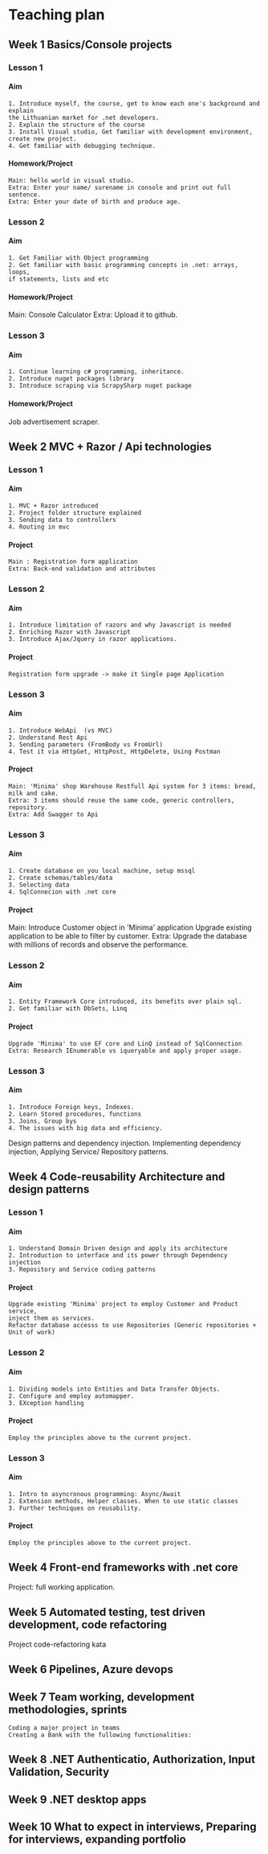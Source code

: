 
# Teaching plan

## Week 1 Basics/Console projects

### Lesson 1

#### Aim

    1. Introduce myself, the course, get to know each one's background and explain 
    the Lithuanian market for .net developers.
    2. Explain the structure of the course
    3. Install Visual studio, Get familiar with development environment, create new project.
    4. Get familiar with debugging technique.

#### Homework/Project

    Main: hello world in visual studio.
    Extra: Enter your name/ surename in console and print out full sentence.
    Extra: Enter your date of birth and produce age.

### Lesson 2

#### Aim

    1. Get Familiar with Object programming
    2. Get familiar with basic programming concepts in .net: arrays, loops, 
    if statements, lists and etc

#### Homework/Project

Main: Console Calculator
Extra: Upload it to github.

### Lesson 3

#### Aim

    1. Continue learning c# programming, inheritance.
    2. Introduce nuget packages library
    3. Introduce scraping via ScrapySharp nuget package

#### Homework/Project

 Job advertisement scraper.

## Week 2 MVC + Razor / Api technologies

### Lesson 1

#### Aim

    1. MVC + Razor introduced
    2. Project folder structure explained
    3. Sending data to controllers
    4. Routing in mvc

#### Project

    Main : Registration form application
    Extra: Back-end validation and attributes

### Lesson 2

#### Aim

    1. Introduce limitation of razors and why Javascript is needed
    2. Enriching Razor with Javascript
    3. Introduce Ajax/Jquery in razor applications.

#### Project

    Registration form upgrade -> make it Single page Application

### Lesson 3

#### Aim

    1. Introduce WebApi  (vs MVC)
    2. Understand Rest Api
    3. Sending parameters (FromBody vs FromUrl)
    4. Test it via HttpGet, HttpPost, HttpDelete, Using Postman

#### Project

    Main: 'Minima' shop Warehouse Restfull Api system for 3 items: bread, milk and cake.
    Extra: 3 items should reuse the same code, generic controllers, repository.
    Extra: Add Swagger to Api

### Lesson 3

#### Aim

    1. Create database on you local machine, setup mssql
    2. Create schemas/tables/data
    3. Selecting data
    4. SqlConnecion with .net core

#### Project

   Main: Introduce Customer object in 'Minima' application
   Upgrade existing application to be able to filter by customer.
   Extra: Upgrade the database with millions of records and observe the performance. 

### Lesson 2

#### Aim

    1. Entity Framework Core introduced, its benefits over plain sql.
    2. Get familiar with DbSets, Linq

#### Project

    Upgrade 'Minima' to use EF core and LinQ instead of SqlConnection
    Extra: Research IEnumerable vs iqueryable and apply proper usage.

### Lesson 3

#### Aim

    1. Introduce Foreign keys, Indexes.
    2. Learn Stored procedures, functions 
    3. Joins, Group bys
    4. The issues with big data and efficiency.

Design patterns and dependency injection.
Implementing dependency injection, Applying Service/ Repository patterns.

## Week 4 Code-reusability Architecture and design patterns

### Lesson 1

#### Aim

    1. Understand Domain Driven design and apply its architecture
    2. Introduction to interface and its power through Dependency injection
    3. Repository and Service coding patterns

#### Project

    Upgrade existing 'Minima' project to employ Customer and Product service, 
    inject them as services.
    Refactor database accesss to use Repositories (Generic repositories + Unit of work)

### Lesson 2

#### Aim

    1. Dividing models into Entities and Data Transfer Objects.
    2. Configure and employ automapper.
    3. EXception handling

#### Project

    Employ the principles above to the current project.

### Lesson 3

#### Aim

    1. Intro to asyncronous programming: Async/Await
    2. Extension methods, Helper classes. When to use static classes
    3. Further techniques on reusability.

#### Project

    Employ the principles above to the current project.

## Week 4 Front-end frameworks with .net core

Project: full working application.

## Week 5 Automated testing, test driven development, code refactoring

Project code-refactoring kata

## Week 6 Pipelines, Azure devops

## Week 7 Team working, development methodologies, sprints

    Coding a major project in teams
    Creating a Bank with the fullowing functionalities:

## Week 8 .NET Authenticatio, Authorization, Input Validation, Security

## Week 9 .NET desktop apps

## Week 10 What to expect in interviews, Preparing for interviews, expanding portfolio